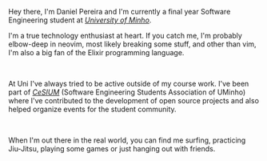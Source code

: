 Hey there, I'm Daniel Pereira and I'm currently a final year Software Engineering student at [_University of Minho_](https://www.uminho.pt/EN/). 

I'm a true technology enthusiast at heart. If you catch me, I'm probably elbow-deep in neovim, most likely breaking some stuff, and other than vim, I'm also a big fan of the Elixir programming language. 

<br/>

At Uni I've always tried to be active outside of my course work. I've been part of [_CeSIUM_](https://cesium.pt/) (Software Engineering Students Association of UMinho) where I've contributed to the development of open source projects and also helped organize events for the student community.

<br/>

When I'm out there in the real world, you can find me surfing, practicing Jiu-Jitsu, playing some games or just hanging out with friends.

<br/>

